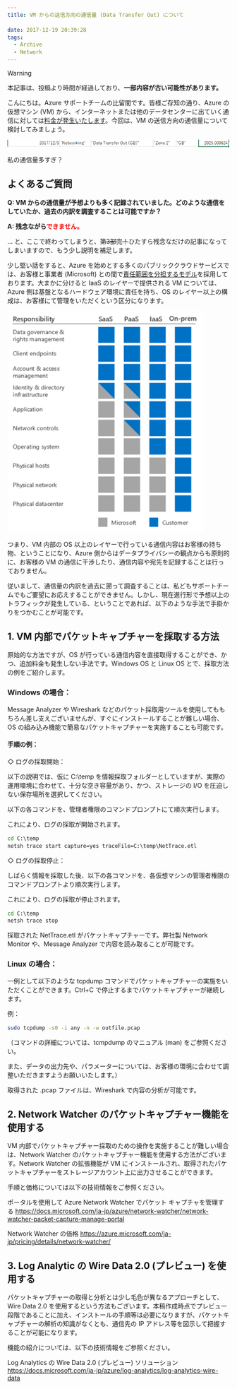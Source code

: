 ```yaml
---
title: VM からの送信方向の通信量 (Data Transfer Out) について

date: 2017-12-19 20:39:28
tags:
  - Archive
  - Network
---
```

> [!WARNING]
> 本記事は、投稿より時間が経過しており、**一部内容が古い可能性があります。**

こんにちは。Azure サポートチームの比留間です。皆様ご存知の通り、Azure の仮想マシン (VM) から、インターネットまたは他のデータセンターに出ていく通信に対しては[料金が発生いたします](https://azure.microsoft.com/ja-jp/pricing/details/bandwidth/)。今回は、VM の送信方向の通信量について検討してみましょう。

![](./vm-outbound-traffic/DataTransfer.png)

私の通信量多すぎ？

## よくあるご質問

<strong>Q: VM からの通信量が予想よりも多く記録されていました。どのような通信をしていたか、過去の内訳を調査することは可能ですか？</strong>

<strong>A: 残念ながら<span style="color: red; ">できません。</span></strong>

… と、ここで終わってしまうと、~~第3部完！~~ひたすら残念なだけの記事になってしまいますので、もう少し説明を補足します。

少し堅い話をすると、Azure を始めとする多くのパブリッククラウドサービスでは、お客様と事業者 (Microsoft) との間で[責任範囲を分担するモデル](https://learn.microsoft.com/ja-jp/azure/security/fundamentals/shared-responsibility)を採用しております。大まかに分けると IaaS のレイヤーで提供される VM については、Azure 側は基盤となるハードウェア環境に責任を持ち、OS のレイヤー以上の構成は、お客様にて管理をいただくという区分になります。

![](./vm-outbound-traffic/responsibility.png)

つまり、VM 内部の OS 以上のレイヤーで行っている通信内容はお客様の持ち物、ということになり、Azure 側からはデータプライバシーの観点からも原則的に、お客様の VM の通信に干渉したり、通信内容や宛先を記録することは行っておりません。

従いまして、通信量の内訳を過去に遡って調査することは、私どもサポートチームでもご要望にお応えすることができません。しかし、現在進行形で予想以上のトラフィックが発生している、ということであれば、以下のような手法で手掛かりをつかむことが可能です。

## 1. VM 内部でパケットキャプチャーを採取する方法
原始的な方法ですが、OS が行っている通信内容を直接取得することができ、かつ、追加料金も発生しない手法です。Windows OS と Linux OS とで、採取方法の例をご紹介します。

### Windows  の場合：
Message Analyzer や Wireshark などのパケット採取用ツールを使用してももちろん差し支えございませんが、すぐにインストールすることが難しい場合、OS の組み込み機能で簡易なパケットキャプチャーを実施することも可能です。

#### 手順の例：

◇ ログの採取開始：

以下の説明では、仮に C:\temp を情報採取フォルダーとしていますが、実際の運用環境に合わせて、十分な空き容量があり、かつ、ストレージの I/O を圧迫しない保存場所を選択してください。

以下の各コマンドを、管理者権限のコマンドプロンプトにて順次実行します。

これにより、ログの採取が開始されます。

```cmd
cd C:\temp
netsh trace start capture=yes traceFile=C:\temp\NetTrace.etl
```

◇ ログの採取停止：

しばらく情報を採取した後、以下の各コマンドを、各仮想マシンの管理者権限のコマンドプロンプトより順次実行します。

これにより、ログの採取が停止されます。

```cmd
cd C:\temp
netsh trace stop
```

採取された NetTrace.etl がパケットキャプチャーです。弊社製 Network Monitor や、Message Analyzer で内容を読み取ることが可能です。

### Linux の場合：
一例として以下のような tcpdump コマンドでパケットキャプチャーの実施をいただくことができます。Ctrl+C で停止するまでパケットキャプチャーが継続します。

例：

```bash
sudo tcpdump -s0 -i any -n -w outfile.pcap
```

（コマンドの詳細については、tcmpdump のマニュアル (man) をご参照ください。

また、データの出力先や、パラメーターについては、お客様の環境に合わせて調整いただきますようお願いいたします。）

取得された .pcap ファイルは、Wireshark で内容の分析が可能です。

## 2. Network Watcher のパケットキャプチャー機能を使用する
VM 内部でパケットキャプチャー採取のための操作を実施することが難しい場合は、Network Watcher のパケットキャプチャー機能を使用する方法がございます。Network Watcher の拡張機能が VM にインストールされ、取得されたパケットキャプチャーをストレージアカウント上に出力させることができます。

手順と価格については以下の技術情報をご参照ください。

ポータルを使用して Azure Network Watcher でパケット キャプチャを管理する
https://docs.microsoft.com/ja-jp/azure/network-watcher/network-watcher-packet-capture-manage-portal

Network Watcher の価格
https://azure.microsoft.com/ja-jp/pricing/details/network-watcher/

## 3. Log Analytic の Wire Data 2.0 (プレビュー) を使用する
パケットキャプチャーの取得と分析とは少し毛色が異なるアプローチとして、Wire Data 2.0 を使用するという方法もございます。本稿作成時点でプレビュー段階であることに加え、インストールの手順等は必要になりますが、パケットキャプチャーの解析の知識がなくとも、通信先の IP アドレス等を図示して把握することが可能になります。

機能の紹介については、以下の技術情報をご参照ください。

Log Analytics の Wire Data 2.0 (プレビュー) ソリューション
https://docs.microsoft.com/ja-jp/azure/log-analytics/log-analytics-wire-data

